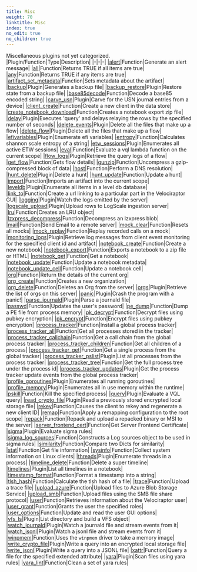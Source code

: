 ```yaml
---
title: Misc
weight: 70
linktitle: Misc
index: true
no_edit: true
no_children: true
---
```


Miscellaneous plugins not yet categorized.
|Plugin/Function|<span class='vql_type'>Type</span>|Description|
|-|-|-|
|[alert](alert)|<span class='vql_type'>Function</span>|Generate an alert message|
|[all](all)|<span class='vql_type'>Function</span>|Returns TRUE if all items are true|
|[any](any)|<span class='vql_type'>Function</span>|Returns TRUE if any items are true|
|[artifact_set_metadata](artifact_set_metadata)|<span class='vql_type'>Function</span>|Sets metadata about the artifact|
|[backup](backup)|<span class='vql_type'>Plugin</span>|Generates a backup file|
|[backup_restore](backup_restore)|<span class='vql_type'>Plugin</span>|Restore state from a backup file|
|[base85decode](base85decode)|<span class='vql_type'>Function</span>|Decode a base85 encoded string|
|[carve_usn](carve_usn)|<span class='vql_type'>Plugin</span>|Carve for the USN journal entries from a device|
|[client_create](client_create)|<span class='vql_type'>Function</span>|Create a new client in the data store|
|[create_notebook_download](create_notebook_download)|<span class='vql_type'>Function</span>|Creates a notebook export zip file|
|[delay](delay)|<span class='vql_type'>Plugin</span>|Executes 'query' and delays relaying the rows by the specified number of seconds|
|[delete_events](delete_events)|<span class='vql_type'>Plugin</span>|Delete all the files that make up a flow|
|[delete_flow](delete_flow)|<span class='vql_type'>Plugin</span>|Delete all the files that make up a flow|
|[efivariables](efivariables)|<span class='vql_type'>Plugin</span>|Enumerate efi variables|
|[entropy](entropy)|<span class='vql_type'>Function</span>|Calculates shannon scale entropy of a string|
|[etw_sessions](etw_sessions)|<span class='vql_type'>Plugin</span>|Enumerates all active ETW sessions|
|[eval](eval)|<span class='vql_type'>Function</span>|Evaluate a vql lambda function on the current scope|
|[flow_logs](flow_logs)|<span class='vql_type'>Plugin</span>|Retrieve the query logs of a flow|
|[get_flow](get_flow)|<span class='vql_type'>Function</span>|Gets flow details|
|[gunzip](gunzip)|<span class='vql_type'>Function</span>|Uncompress a gzip-compressed block of data|
|[host](host)|<span class='vql_type'>Function</span>|Perform a DNS resolution|
|[hunt_delete](hunt_delete)|<span class='vql_type'>Plugin</span>|Delete a hunt|
|[hunt_update](hunt_update)|<span class='vql_type'>Function</span>|Update a hunt|
|[import](import)|<span class='vql_type'>Function</span>|Imports an artifact into the current scope|
|[leveldb](leveldb)|<span class='vql_type'>Plugin</span>|Enumerate all items in a level db database|
|[link_to](link_to)|<span class='vql_type'>Function</span>|Create a url linking to a particular part in the Velociraptor GUI|
|[logging](logging)|<span class='vql_type'>Plugin</span>|Watch the logs emitted by the server|
|[logscale_upload](logscale_upload)|<span class='vql_type'>Plugin</span>|Upload rows to LogScale ingestion server|
|[lru](lru)|<span class='vql_type'>Function</span>|Creates an LRU object|
|[lzxpress_decompress](lzxpress_decompress)|<span class='vql_type'>Function</span>|Decompress an lzxpress blob|
|[mail](mail)|<span class='vql_type'>Function</span>|Send Email to a remote server|
|[mock_clear](mock_clear)|<span class='vql_type'>Function</span>|Resets all mocks|
|[mock_replay](mock_replay)|<span class='vql_type'>Function</span>|Replay recorded calls on a mock|
|[monitoring_logs](monitoring_logs)|<span class='vql_type'>Plugin</span>|Retrieve log messages from client event monitoring for the specified client id and artifact|
|[notebook_create](notebook_create)|<span class='vql_type'>Function</span>|Create a new notebook|
|[notebook_export](notebook_export)|<span class='vql_type'>Function</span>|Exports a notebook to a zip file or HTML|
|[notebook_get](notebook_get)|<span class='vql_type'>Function</span>|Get a notebook|
|[notebook_update](notebook_update)|<span class='vql_type'>Function</span>|Update a notebook metadata|
|[notebook_update_cell](notebook_update_cell)|<span class='vql_type'>Function</span>|Update a notebook cell|
|[org](org)|<span class='vql_type'>Function</span>|Return the details of the current org|
|[org_create](org_create)|<span class='vql_type'>Function</span>|Creates a new organization|
|[org_delete](org_delete)|<span class='vql_type'>Function</span>|Deletes an Org from the server|
|[orgs](orgs)|<span class='vql_type'>Plugin</span>|Retrieve the list of orgs on this server|
|[panic](panic)|<span class='vql_type'>Plugin</span>|Crash the program with a panic!|
|[parse_journald](parse_journald)|<span class='vql_type'>Plugin</span>|Parse a journald file|
|[passwd](passwd)|<span class='vql_type'>Function</span>|Updates the user's password|
|[pe_dump](pe_dump)|<span class='vql_type'>Function</span>|Dump a PE file from process memory|
|[pk_decrypt](pk_decrypt)|<span class='vql_type'>Function</span>|Decrypt files using pubkey encryption|
|[pk_encrypt](pk_encrypt)|<span class='vql_type'>Function</span>|Encrypt files using pubkey encryption|
|[process_tracker](process_tracker)|<span class='vql_type'>Function</span>|Install a global process tracker|
|[process_tracker_all](process_tracker_all)|<span class='vql_type'>Function</span>|Get all processes stored in the tracker|
|[process_tracker_callchain](process_tracker_callchain)|<span class='vql_type'>Function</span>|Get a call chain from the global process tracker|
|[process_tracker_children](process_tracker_children)|<span class='vql_type'>Function</span>|Get all children of a process|
|[process_tracker_get](process_tracker_get)|<span class='vql_type'>Function</span>|Get a single process from the global tracker|
|[process_tracker_pslist](process_tracker_pslist)|<span class='vql_type'>Plugin</span>|List all processes from the process tracker|
|[process_tracker_tree](process_tracker_tree)|<span class='vql_type'>Function</span>|Get the full process tree under the process id|
|[process_tracker_updates](process_tracker_updates)|<span class='vql_type'>Plugin</span>|Get the process tracker update events from the global process tracker|
|[profile_goroutines](profile_goroutines)|<span class='vql_type'>Plugin</span>|Enumerates all running goroutines|
|[profile_memory](profile_memory)|<span class='vql_type'>Plugin</span>|Enumerates all in use memory within the runtime|
|[pskill](pskill)|<span class='vql_type'>Function</span>|Kill the specified process|
|[query](query)|<span class='vql_type'>Plugin</span>|Evaluate a VQL query|
|[read_crypto_file](read_crypto_file)|<span class='vql_type'>Plugin</span>|Read a previously stored encrypted local storage file|
|[rekey](rekey)|<span class='vql_type'>Function</span>|Causes the client to rekey and regenerate a new client ID|
|[remap](remap)|<span class='vql_type'>Function</span>|Apply a remapping configuration to the root scope|
|[repack](repack)|<span class='vql_type'>Function</span>|Repack and upload a repacked binary or MSI to the server|
|[server_frontend_cert](server_frontend_cert)|<span class='vql_type'>Function</span>|Get Server Frontend Certificate|
|[sigma](sigma)|<span class='vql_type'>Plugin</span>|Evaluate sigma rules|
|[sigma_log_sources](sigma_log_sources)|<span class='vql_type'>Function</span>|Constructs a Log sources object to be used in sigma rules|
|[similarity](similarity)|<span class='vql_type'>Function</span>|Compare two Dicts for similarity|
|[stat](stat)|<span class='vql_type'>Function</span>|Get file information|
|[sysinfo](sysinfo)|<span class='vql_type'>Function</span>|Collect system information on Linux clients|
|[threads](threads)|<span class='vql_type'>Plugin</span>|Enumerate threads in a process|
|[timeline_delete](timeline_delete)|<span class='vql_type'>Function</span>|Delete a super timeline|
|[timelines](timelines)|<span class='vql_type'>Plugin</span>|List all timelines in a notebook|
|[timestamp_format](timestamp_format)|<span class='vql_type'>Function</span>|Format a timestamp into a string|
|[tlsh_hash](tlsh_hash)|<span class='vql_type'>Function</span>|Calculate the tlsh hash of a file|
|[trace](trace)|<span class='vql_type'>Function</span>|Upload a trace file|
|[upload_azure](upload_azure)|<span class='vql_type'>Function</span>|Upload files to Azure Blob Storage Service|
|[upload_smb](upload_smb)|<span class='vql_type'>Function</span>|Upload files using the SMB file share protocol|
|[user](user)|<span class='vql_type'>Function</span>|Retrieves information about the Velociraptor user|
|[user_grant](user_grant)|<span class='vql_type'>Function</span>|Grants the user the specified roles|
|[user_options](user_options)|<span class='vql_type'>Function</span>|Update and read the user GUI options|
|[vfs_ls](vfs_ls)|<span class='vql_type'>Plugin</span>|List directory and build a VFS object|
|[watch_journald](watch_journald)|<span class='vql_type'>Plugin</span>|Watch a journald file and stream events from it|
|[watch_jsonl](watch_jsonl)|<span class='vql_type'>Plugin</span>|Watch a jsonl file and stream events from it|
|[winpmem](winpmem)|<span class='vql_type'>Function</span>|Uses the `winpmem` driver to take a memory image|
|[write_crypto_file](write_crypto_file)|<span class='vql_type'>Plugin</span>|Write a query into an encrypted local storage file|
|[write_jsonl](write_jsonl)|<span class='vql_type'>Plugin</span>|Write a query into a JSONL file|
|[xattr](xattr)|<span class='vql_type'>Function</span>|Query a file for the specified extended attribute|
|[yara](yara)|<span class='vql_type'>Plugin</span>|Scan files using yara rules|
|[yara_lint](yara_lint)|<span class='vql_type'>Function</span>|Clean a set of yara rules|
